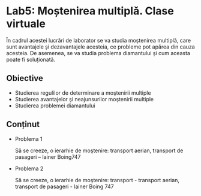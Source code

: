 # Lab5: Moștenirea multiplă. Clase virtuale

În cadrul acestei lucrări de laborator se va studia moștenirea multiplă, care sunt avantajele și dezavantajele acesteia, ce probleme pot apărea din cauza acesteia. De asemenea, se va studia problema diamantului și cum aceasta poate fi soluționată.

## Obiective
- Studierea regulilor de determinare a moştenirii multiple
- Studierea avantajelor şi neajunsurilor moştenirii multiple
- Studierea problemei diamantului


## Conținut
 - Problema 1

   Să se creeze, o ierarhie de moştenire: transport aerian, transport de pasageri – lainer Boing747

 - Problema 2

   Să se creeze, o ierarhie de moştenire: transport - transport aerian, transport de pasageri - lainer Boing 747




